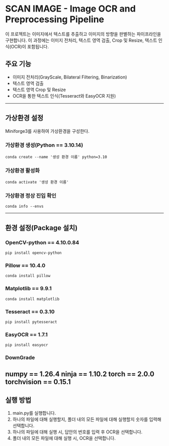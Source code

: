# SCAN IMAGE - Image OCR and Preprocessing Pipeline
이 프로젝트는 이미지에서 텍스트를 추출하고 이미지의 방향을 판별하는 파이프라인을 구현합니다.
이 과정에는 이미지 전처리, 텍스트 영역 검출, Crop 및 Resize, 텍스트 인식(OCR)이 포함됩니다.

## 주요 기능
- 이미지 전처리(GrayScale, Bilateral Filtering, Binarization)
-  텍스트 영역 검출
-  텍스트 영역 Crop 및 Resize
-  OCR을 통한 텍스트 인식(Tesseract와 EasyOCR 지원)
---

## 가상환경 설정
Miniforge3를 사용하여 가상환경을 구성한다.
### 가상환경 생성(Python == 3.10.14)
    conda create --name '생성 환경 이름' python=3.10
### 가상환경 활성화
    conda activate '생성 환경 이름'
### 가상환경 정상 진입 확인
    conda info --envs
---

## 환경 설정(Package 설치)
### OpenCV-python == 4.10.0.84
    pip install opencv-python

### Pillow == 10.4.0
    conda install pillow

### Matplotlib == 9.9.1
    conda install matplotlib

### Tesseract == 0.3.10
    pip install pytesseract

### EasyOCR == 1.7.1
    pip install easyocr

### DownGrade
 **numpy == 1.26.4**
 **ninja == 1.10.2**
 **torch == 2.0.0**
 **torchvision == 0.15.1**
---

## 실행 방법
1. main.py를 실행합니다.
2. 하나의 파일에 대해 실행할지, 폴더 내의 모든 파일에 대해 실행할지 숫자를 입력해 선택합니다.
3. 하나의 파일에 대해 실행 시, 답안의 번호를 입력 후 OCR을 선택합니다.
4. 폴더 내의 모든 파일에 대해 실행 시, OCR을 선택합니다.
